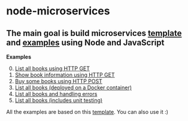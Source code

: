 # node-microservices
The main goal is build microservices [template](./00-template) and [examples](./01-examples) using Node and JavaScript
---

**Examples**

0. [List all books using HTTP GET](./01-examples/00-get)
1. [Show book information using HTTP GET](./01-examples/01-get-with-params)
2. [Buy some books using HTTP POST](./01-examples/02-post-with-params) 
3. [List all books (deployed on a Docker container)](./01-examples/03-get-and-docker)
4. [List all books and handling errors](./01-examples/04-get-and-exception-handling)
5. [List all books (includes unit testing)](./01-examples/05-get-and-unit-test)

All the examples are based on this [template](./00-template). You can also use it :)

